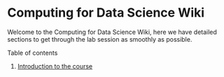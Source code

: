 # Computing for Data Science Wiki

Welcome to the Computing for Data Science Wiki, here we have detailed sections to get through the lab session as smoothly as possible.

Table of contents

1. [Introduction to the course](./02_introduction_to_the_course.md)
